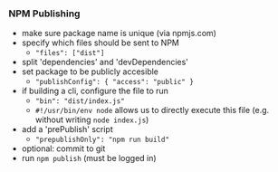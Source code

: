### NPM Publishing

- make sure package name is unique (via npmjs.com)
- specify which files should be sent to NPM
  - `"files": ["dist"]`
- split 'dependencies' and 'devDependencies'
- set package to be publicly accesible
  - `"publishConfig": { "access": "public" }`
- if building a cli, configure the file to run
  - `"bin": "dist/index.js"`
  - `#!/usr/bin/env node` allows us to directly execute this file (e.g. without writing `node index.js`)
- add a 'prePublish' script
  - `"prepublishOnly": "npm run build"`
- optional: commit to git
- run `npm publish` (must be logged in)
